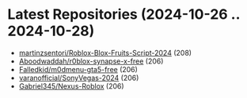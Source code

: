 # Latest Repositories (2024-10-26 .. 2024-10-28)

- [martinzsentori/Roblox-Blox-Fruits-Script-2024](https://github.com/martinzsentori/Roblox-Blox-Fruits-Script-2024) (208)
- [Aboodwaddah/r0blox-synapse-x-free](https://github.com/Aboodwaddah/r0blox-synapse-x-free) (206)
- [Falledkid/m0dmenu-gta5-free](https://github.com/Falledkid/m0dmenu-gta5-free) (206)
- [varanofficial/SonyVegas-2024](https://github.com/varanofficial/SonyVegas-2024) (206)
- [Gabriel345/Nexus-Roblox](https://github.com/Gabriel345/Nexus-Roblox) (206)
